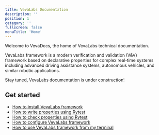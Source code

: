 ```yaml
---
title: VevaLabs Documentation
description: ''
position: 1
category: ''
fullscreen: false
menuTitle: 'Home'
---
```


Welcome to VevaDocs, the home of VevaLabs technical documentation.

VevaLabs framework is a modern verification and validation (V&V) framework based on declarative properties for complex real-time systems including advanced driving assistance systems, autonomous vehicles, and similar robotic applications.

<alert type="alert">

Stay tuned, VevaLabs documentation is under construction!

</alert>

## Get started


- [How to install VevaLabs framework](/getting-started/installation)
- [How to write properties using Rytest](/getting-started/writing-properties)
- [How to check properties using Rytest](/getting-started/checking-properties)
- [How to configure VevaLabs framework](/getting-started/configure)
- [How to use VevaLabs framework from my terminal](/getting-started/command-line)

[comment]: <> (## Step up gears)
[comment]: <> (## Cruise fast and safely)
